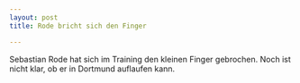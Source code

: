 ```yaml
---
layout: post
title: Rode bricht sich den Finger

---
```


Sebastian Rode hat sich im Training den kleinen Finger gebrochen. Noch ist nicht klar, ob er in Dortmund auflaufen kann. 


